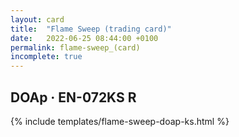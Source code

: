 ```yaml
---
layout: card
title:  "Flame Sweep (trading card)"
date:   2022-06-25 08:44:00 +0100
permalink: flame-sweep_(card)
incomplete: true
---
```


## DOAp &middot; EN-072KS R

{% include templates/flame-sweep-doap-ks.html %}